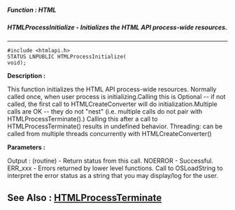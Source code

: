 ##### Function : HTML
##### HTMLProcessInitialize - Initializes the HTML API process-wide resources.
---
```
#include <htmlapi.h>
STATUS LNPUBLIC HTMLProcessInitialize(
void);
```
**Description :**

This function initializes the HTML API process-wide resources. Normally called 
once, when user process is initializing.Calling this is Optional -- if not 
called, the first call to HTMLCreateConverter will do initialization.Multiple 
calls are OK -- they do not "nest" (i.e. multiple calls do not pair with 
HTMLProcessTerminate().) Calling this after a call to HTMLProcessTerminate() 
results in undefined behavior.
Threading: can be called from multiple threads concurrently  with 
HTMLCreateConverter()

**Parameters :**

Output :
(routine)  -  Return status from this call.
	NOERROR - Successful.
	ERR_xxx - Errors returned by lower level functions.  Call to OSLoadString to interpret the error status as a string that you may display/log for the user.



**See Also :**
[HTMLProcessTerminate](/domino-c-api-docs/reference/Func/HTMLProcessTerminate)
---

